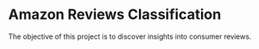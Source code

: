 # Amazon Reviews Classification
The objective of this project is to discover insights into consumer reviews.

